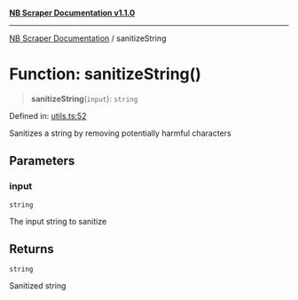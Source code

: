 [**NB Scraper Documentation v1.1.0**](../README.md)

***

[NB Scraper Documentation](../globals.md) / sanitizeString

# Function: sanitizeString()

> **sanitizeString**(`input`): `string`

Defined in: [utils.ts:52](https://github.com/Chakszzz/NB-Scraper/blob/a54b0d480231641a2da59c589f08af0cd80e90f8/app/utils.ts#L52)

Sanitizes a string by removing potentially harmful characters

## Parameters

### input

`string`

The input string to sanitize

## Returns

`string`

Sanitized string
